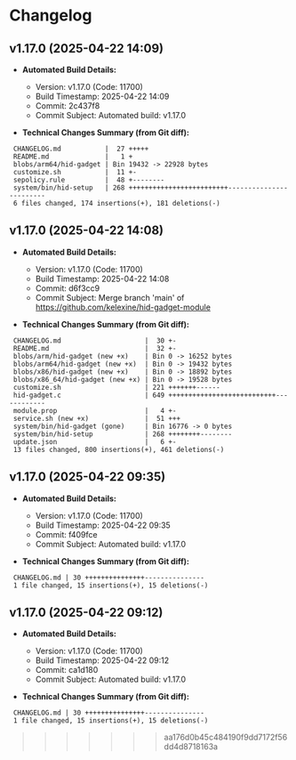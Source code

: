 # Changelog

## v1.17.0 (2025-04-22 14:09)

* **Automated Build Details:**
    * Version: v1.17.0 (Code: 11700)
    * Build Timestamp: 2025-04-22 14:09
    * Commit: 2c437f8
    * Commit Subject: Automated build: v1.17.0

* **Technical Changes Summary (from Git diff):**
```
 CHANGELOG.md           |  27 +++++
 README.md              |   1 +
 blobs/arm64/hid-gadget | Bin 19432 -> 22928 bytes
 customize.sh           |  11 +-
 sepolicy.rule          |  48 +--------
 system/bin/hid-setup   | 268 +++++++++++++++++++++++++------------------------
 6 files changed, 174 insertions(+), 181 deletions(-)
```


## v1.17.0 (2025-04-22 14:08)

* **Automated Build Details:**
    * Version: v1.17.0 (Code: 11700)
    * Build Timestamp: 2025-04-22 14:08
    * Commit: d6f3cc9
    * Commit Subject: Merge branch 'main' of https://github.com/kelexine/hid-gadget-module

* **Technical Changes Summary (from Git diff):**
```
 CHANGELOG.md                     |  30 +-
 README.md                        |  32 +-
 blobs/arm/hid-gadget (new +x)    | Bin 0 -> 16252 bytes
 blobs/arm64/hid-gadget (new +x)  | Bin 0 -> 19432 bytes
 blobs/x86/hid-gadget (new +x)    | Bin 0 -> 18892 bytes
 blobs/x86_64/hid-gadget (new +x) | Bin 0 -> 19528 bytes
 customize.sh                     | 221 +++++++------
 hid-gadget.c                     | 649 +++++++++++++++++++++++++++------------
 module.prop                      |   4 +-
 service.sh (new +x)              |  51 +++
 system/bin/hid-gadget (gone)     | Bin 16776 -> 0 bytes
 system/bin/hid-setup             | 268 ++++++++--------
 update.json                      |   6 +-
 13 files changed, 800 insertions(+), 461 deletions(-)
```



## v1.17.0 (2025-04-22 09:35)

* **Automated Build Details:**
    * Version: v1.17.0 (Code: 11700)
    * Build Timestamp: 2025-04-22 09:35
    * Commit: f409fce
    * Commit Subject: Automated build: v1.17.0

* **Technical Changes Summary (from Git diff):**
```
 CHANGELOG.md | 30 +++++++++++++++---------------
 1 file changed, 15 insertions(+), 15 deletions(-)
```


## v1.17.0 (2025-04-22 09:12)

* **Automated Build Details:**
    * Version: v1.17.0 (Code: 11700)
    * Build Timestamp: 2025-04-22 09:12
    * Commit: ca1d180
    * Commit Subject: Automated build: v1.17.0

* **Technical Changes Summary (from Git diff):**
```
 CHANGELOG.md | 30 +++++++++++++++---------------
 1 file changed, 15 insertions(+), 15 deletions(-)
```
>>>>>>> aa176d0b45c484190f9dd7172f56dd4d8718163a
